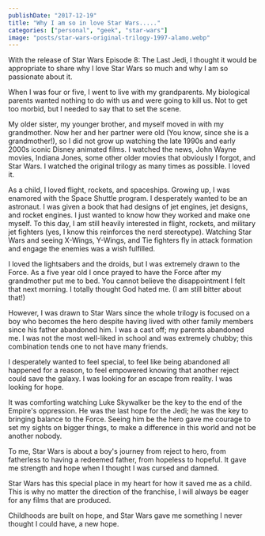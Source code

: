 ```yaml
---
publishDate: "2017-12-19"
title: "Why I am so in love Star Wars....."
categories: ["personal", "geek", "star-wars"]
image: "posts/star-wars-original-trilogy-1997-alamo.webp"
---
```


With the release of Star Wars Episode 8: The Last Jedi, I thought it would be appropriate to share why I love Star Wars so much and why I am so passionate about it.

When I was four or five, I went to live with my grandparents. My biological parents wanted nothing to do with us and were going to kill us. Not to get too morbid, but I needed to say that to set the scene.

My older sister, my younger brother, and myself moved in with my grandmother. Now her and her partner were old (You know, since she is a grandmother!), so I did not grow up watching the late 1990s and early 2000s iconic Disney animated films. I watched the news, John Wayne movies, Indiana Jones, some other older movies that obviously I forgot, and Star Wars. I watched the original trilogy as many times as possible. I loved it.

As a child, I loved flight, rockets, and spaceships. Growing up, I was enamored with the Space Shuttle program. I desperately wanted to be an astronaut. I was given a book that had designs of jet engines, jet designs, and rocket engines. I just wanted to know how they worked and make one myself. To this day, I am still heavily interested in flight, rockets, and military jet fighters (yes, I know this reinforces the nerd stereotype). Watching Star Wars and seeing X-Wings, Y-Wings, and Tie fighters fly in attack formation and engage the enemies was a wish fulfilled.

I loved the lightsabers and the droids, but I was extremely drawn to the Force. As a five year old I once prayed to have the Force after my grandmother put me to bed. You cannot believe the disappointment I felt that next morning. I totally thought God hated me. (I am still bitter about that!)

However, I was drawn to Star Wars since the whole trilogy is focused on a boy who becomes the hero despite having lived with other family members since his father abandoned him. I was a cast off; my parents abandoned me. I was not the most well-liked in school and was extremely chubby; this combination tends one to not have many friends.

I desperately wanted to feel special, to feel like being abandoned all happened for a reason, to feel empowered knowing that another reject could save the galaxy. I was looking for an escape from reality. I was looking for hope.

It was comforting watching Luke Skywalker be the key to the end of the Empire's oppression. He was the last hope for the Jedi; he was the key to bringing balance to the Force. Seeing him be the hero gave me courage to set my sights on bigger things, to make a difference in this world and not be another nobody.

To me, Star Wars is about a boy's journey from reject to hero, from fatherless to having a redeemed father, from hopeless to hopeful. It gave me strength and hope when I thought I was cursed and damned.

Star Wars has this special place in my heart for how it saved me as a child. This is why no matter the direction of the franchise, I will always be eager for any films that are produced.

Childhoods are built on hope, and Star Wars gave me something I never thought I could have, a new hope.
